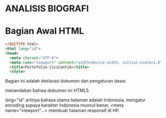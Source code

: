 # ANALISIS BIOGRAFI
# Bagian Awal HTML
```html
<!DOCTYPE html>
<html lang="id">
<head>
  <meta charset="UTF-8">
  <meta name="viewport" content="width=device-width, initial-scale=1.0">
  <title>Portofolio CiciCantik</title>
  <style>
  ```
  Bagian ini adalah deklarasi dokumen dan pengaturan dasar.
<!DOCTYPE html> menandakan bahwa dokumen ini HTML5.
lang="id" artinya bahasa utama halaman adalah Indonesia.
<meta charset="UTF-8"> mengatur encoding supaya karakter Indonesia muncul benar.
<meta name="viewport"...> membuat halaman responsif di HP.
<title> adalah judul tab browser.
<style> dipakai untuk menaruh CSS langsung dalam file.